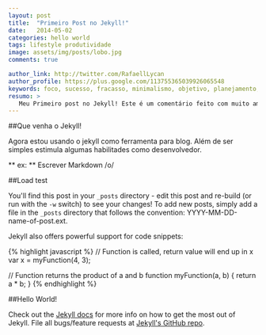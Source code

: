 ```yaml
---
layout: post
title:  "Primeiro Post no Jekyll!"
date:   2014-05-02
categories: hello world
tags: lifestyle produtividade
image: assets/img/posts/lobo.jpg
comments: true

author_link: http://twitter.com/RafaellLycan
author_profile: https://plus.google.com/113755365039926065548
keywords: foco, sucesso, fracasso, minimalismo, objetivo, planejamento, carreira
resumo: >
   Meu Primeiro post no Jekyll! Este é um comentário feito com muito amor <3. Fácil não?
---
```


##Que venha o Jekyll!

Agora estou usando o jekyll como ferramenta para blog. Além de ser simples estimula algumas habilitades como desenvolvedor.

** ex: ** Escrever Markdown /o/

##Load test

You'll find this post in your `_posts` directory - edit this post and re-build (or run with the `-w` switch) to see your changes!
To add new posts, simply add a file in the `_posts` directory that follows the convention: YYYY-MM-DD-name-of-post.ext.

Jekyll also offers powerful support for code snippets:

{% highlight javascript %}
// Function is called, return value will end up in x
var x = myFunction(4, 3);

// Function returns the product of a and b
function myFunction(a, b) {
    return a * b;
}
{% endhighlight %}

##Hello World!

Check out the [Jekyll docs][jekyll] for more info on how to get the most out of Jekyll. File all bugs/feature requests at [Jekyll's GitHub repo][jekyll-gh].

[jekyll-gh]: https://github.com/mojombo/jekyll
[jekyll]:    http://jekyllrb.com
